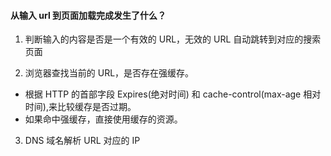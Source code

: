 #### 从输入 url 到页面加载完成发生了什么？

1. 判断输入的内容是否是一个有效的 URL，无效的 URL 自动跳转到对应的搜索页面

2. 浏览器查找当前的 URL，是否存在强缓存。

- 根据 HTTP 的首部字段 Expires(绝对时间) 和 cache-control(max-age 相对时间),来比较缓存是否过期。
- 如果命中强缓存，直接使用缓存的资源。

3. DNS 域名解析 URL 对应的 IP
